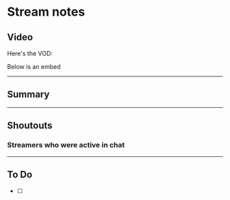 # Stream notes

## Video

Here's the VOD:

Below is an embed

---

## Summary

---

## Shoutouts

### Streamers who were active in chat

---

## To Do

- [ ]
